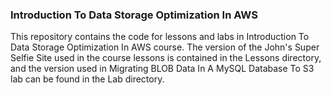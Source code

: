 ### Introduction To Data Storage Optimization In AWS

This repository contains the code for lessons and labs in Introduction To Data Storage Optimization In AWS course. The version of the John's Super Selfie Site used in the course lessons is contained in the Lessons directory, and the version used in Migrating BLOB Data In A MySQL Database To S3 lab can be found in the Lab directory.

